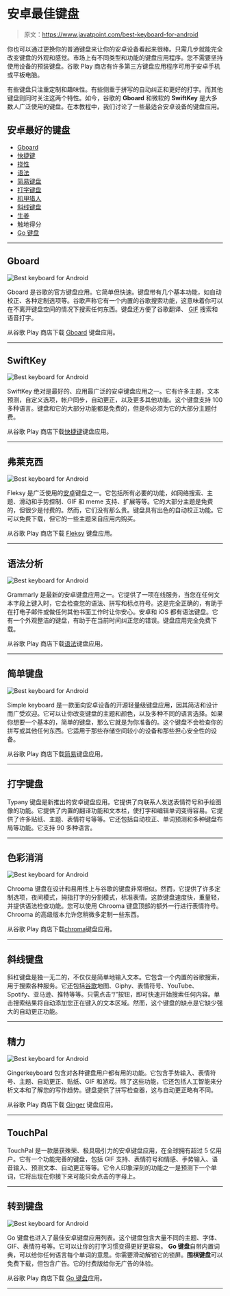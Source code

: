 # 安卓最佳键盘

> 原文：<https://www.javatpoint.com/best-keyboard-for-android>

你也可以通过更换你的普通键盘来让你的安卓设备看起来很棒。只需几步就能完全改变键盘的外观和感觉。市场上有不同类型和功能的键盘应用程序。您不需要坚持使用设备的预装键盘。谷歌 Play 商店有许多第三方键盘应用程序可用于安卓手机或平板电脑。

有些键盘只注重定制和趣味性。有些侧重于拼写的自动纠正和更好的打字。而其他键盘则同时关注这两个特性。如今，谷歌的 **Gboard** 和微软的 **SwiftKey** 是大多数人广泛使用的键盘。在本教程中，我们讨论了一些最适合安卓设备的键盘应用。

## 安卓最好的键盘

*   [Gboard](#Gboard)
*   [快捷键](#SwiftKey)
*   [挠性](#Fleksy)
*   [语法](#Grammarly)
*   [简易键盘](#Simple)
*   [打字键盘](#Typany)
*   [机甲猎人](#Chrooma)
*   [斜线键盘](#Slash)
*   [生姜](#Ginger)
*   触地得分
*   [Go 键盘](#Go)

* * *

## Gboard

![Best keyboard for Android](img/6fa8095f99ad711ccbb0aa6e23f14143.png)

Gboard 是谷歌的官方键盘应用。它简单但快速。键盘带有几个基本功能，如自动校正、各种定制选项等。谷歌声称它有一个内置的谷歌搜索功能，这意味着你可以在不离开键盘空间的情况下搜索任何东西。键盘还方便了谷歌翻译、 [GIF](https://www.javatpoint.com/gif-full-form) 搜索和语音打字。

从谷歌 Play 商店下载 [Gboard](https://play.google.com/store/apps/details?id=com.google.android.inputmethod.latin) 键盘应用。

* * *

## SwiftKey

![Best keyboard for Android](img/0a5342d14b432d2b7af0c6cd556558f2.png)

SwiftKey 绝对是最好的、应用最广泛的安卓键盘应用之一。它有许多主题，文本预测，自定义选项，帐户同步，自动更正，以及更多其他功能。这个键盘支持 100 多种语言。键盘和它的大部分功能都是免费的，但是你必须为它的大部分主题付费。

从谷歌 Play 商店下载[快捷键](https://play.google.com/store/apps/details?id=com.touchtype.swiftkey)键盘应用。

* * *

## 弗莱克西

![Best keyboard for Android](img/e55b31dc3b2a8e59dba8a44f1c57bf24.png)

Fleksy 是广泛使用的[安卓](https://www.javatpoint.com/android-tutorial)键盘之一。它包括所有必要的功能，如网络搜索、主题、滑动和手势控制、GIF 和 meme 支持、扩展等等。它的大部分主题是免费的，但很少是付费的。然而，它们没有那么贵。键盘具有出色的自动校正功能。它可以免费下载，但它的一些主题来自应用内购买。

从谷歌 Play 商店下载 [Fleksy](https://play.google.com/store/apps/details?id=com.syntellia.fleksy.keyboard) 键盘应用。

* * *

## 语法分析

![Best keyboard for Android](img/fb1769c4fadc372814cb0c800546e652.png)

Grammarly 是最新的安卓键盘应用之一。它提供了一项在线服务，当您在任何文本字段上键入时，它会检查您的语法、拼写和标点符号。这是完全正确的，有助于在打电子邮件或做任何其他书面工作时让你安心。安卓和 iOS 都有语法键盘。它有一个外观整洁的键盘，有助于在当前时间纠正您的错误。键盘应用完全免费下载。

从谷歌 Play 商店下载[语法](https://play.google.com/store/apps/details?id=com.grammarly.android.keyboard)键盘应用。

* * *

## 简单键盘

![Best keyboard for Android](img/f1ce1f853934af897e070c8d8fcad720.png)

Simple keyboard 是一款面向安卓设备的开源轻量级键盘应用，因其简洁和设计而广受欢迎。它可以让你改变键盘的主题和颜色，以及多种不同的语言选择。如果你想要一个基本的，简单的键盘，那么它就是为你准备的。这个键盘不会检查你的拼写或其他任何东西。它适用于那些存储空间较小的设备和那些担心安全性的设备。

从谷歌 Play 商店下载[简易](https://play.google.com/store/apps/details?id=rkr.simplekeyboard.inputmethod)键盘应用。

* * *

## 打字键盘

Typany 键盘是新推出的安卓键盘应用。它提供了向联系人发送表情符号和手绘图像的功能。它提供了内置的翻译功能和文本栏，使打字和编辑单词变得容易。它提供了许多贴纸、主题、表情符号等等。它还包括自动校正、单词预测和多种键盘布局等功能。它支持 90 多种语言。

* * *

## 色彩消消

![Best keyboard for Android](img/dcac846a017e2a71afe8446cae187a8a.png)

Chrooma 键盘在设计和易用性上与谷歌的键盘非常相似。然而，它提供了许多定制选项，夜间模式，拇指打字的分割模式，标准表情。这款键盘速度快，重量轻，并提供语法检查功能。您可以使用 Chrooma 键盘顶部的额外一行进行表情符号。Chrooma 的高级版本允许您稍微多定制一些东西。

从谷歌 Play 商店下载[chroma](https://play.google.com/store/apps/details?id=com.gamelounge.chroomakeyboard)键盘应用。

* * *

## 斜线键盘

斜杠键盘是独一无二的，不仅仅是简单地输入文本。它包含一个内置的谷歌搜索，用于搜索各种服务。它还包括[谷歌](https://www.javatpoint.com/full-form-of-google)地图、Giphy、表情符号、YouTube、Spotify、亚马逊、推特等等。只需点击“/”按钮，即可快速开始搜索任何内容。单击搜索结果将自动添加您正在键入的文本区域。然而，这个键盘的缺点是它缺少强大的自动更正功能。

* * *

## 精力

![Best keyboard for Android](img/347555f81f2cedd32a29d06d3d129ce6.png)

Gingerkeyboard 包含对各种键盘用户都有用的功能。它包含手势输入、表情符号、主题、自动更正、贴纸、GIF 和游戏。除了这些功能，它还包括人工智能来分析文本和了解您的写作趋势。键盘提供了拼写检查器，这与自动更正略有不同。

从谷歌 Play 商店下载 [Ginger](https://play.google.com/store/apps/details?id=com.gingersoftware.android.keyboard) 键盘应用。

* * *

## TouchPal

TouchPal 是一款屡获殊荣、极具吸引力的安卓键盘应用，在全球拥有超过 5 亿用户。它有一个功能完善的键盘，包括 GIF 支持、表情符号和情感、手势输入、语音输入、预测文本、自动更正等等。它令人印象深刻的功能之一是预测下一个单词，它将出现在你接下来可能只会点击的字母上。

* * *

## 转到键盘

![Best keyboard for Android](img/327e541073ced1c23aa5f2449d8b0929.png)

Go 键盘也进入了最佳安卓键盘应用列表。这个键盘包含大量不同的主题、字体、GIF、表情符号等。它可以让你的打字习惯变得更好更容易。 **Go 键盘**自带内置词典，可以给你任何语言每个单词的意思。你需要滑动解锁它的锁屏。**围棋键盘**可以免费下载，但包含广告。它的付费版给你无广告的体验。

从谷歌 Play 商店下载 [Go 键盘](https://play.google.com/store/apps/details?id=com.jb.emoji.gokeyboard)应用。

* * *